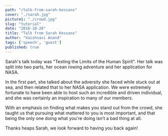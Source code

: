 ```yaml
---
path: "/talk-from-sarah-kessans"
cover: "./sarah.jpg"
picture1: "./crowd.jpg"
slug: "tutorial"
date: "2018-10-20"
title: "Talk from Sarah Kessans"
author: "Vaishnavi Anand"
tags: ['speech', 'guest']
published: true
---
```


Sarah's talk today was "Testing the Limits of the Human Spirit". Her talk was split into two parts, her ocean rowing adventure and her application for NASA.

In the first part, she talked about the adversity she faced while stuck out at sea, and then related that to her NASA application. We were extremely fortunate to have been able to host such an incredible and driven individual, and she was certainly an inspiration to many of our members.

With an emphasis on finding what makes you stand out from the crowd, she taught us that pursuing what mattered to you is most important, and that being the only one doing what you're doing isn't a bad thing at all.

Thanks heaps Sarah, we look forward to having you back again!
